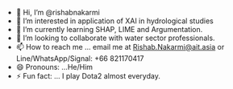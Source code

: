 - 👋 Hi, I’m @rishabnakarmi
- 👀 I’m interested in application of XAI in hydrological studies
- 🌱 I’m currently learning SHAP, LIME and Argumentation.
- 💞️ I’m looking to collaborate with water sector professionals.
- 📫 How to reach me ... email me at Rishab.Nakarmi@ait.asia or Line/WhatsApp/Signal: +66 821170417
- 😄 Pronouns: ...He/Him
- ⚡ Fun fact: ... I play Dota2 almost everyday.
